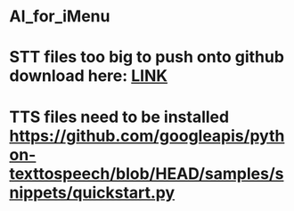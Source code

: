 # AI_for_iMenu
# STT files too big to push onto github download here: [LINK](https://drive.google.com/drive/folders/1RaLPCK1UfYuMet9KggkJ380M1_Hx74sK?usp=sharing)
# TTS files need to be installed https://github.com/googleapis/python-texttospeech/blob/HEAD/samples/snippets/quickstart.py 
